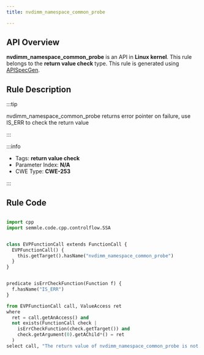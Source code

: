 ```yaml
---
title: nvdimm_namespace_common_probe

---
```



## API Overview
**nvdimm_namespace_common_probe** is an API in **Linux kernel**. This rule belongs to the **return value check** type. This rule is generated using [APISpecGen](../../tools/APISpecGen).
## Rule Description

:::tip

nvdimm_namespace_common_probe returns error pointer on failure, use IS_ERR to check the return value

:::

:::info

- Tags: **return value check**
- Parameter Index: **N/A**
- CWE Type: **CWE-253**

:::

## Rule Code
```python

import cpp
import semmle.code.cpp.controlflow.SSA


class EVPFunctionCall extends FunctionCall {
  EVPFunctionCall() {
    this.getTarget().hasName("nvdimm_namespace_common_probe")
  }
}


predicate isErrCheckFunction(Function f) {
  f.hasName("IS_ERR") 
}

from EVPFunctionCall call, ValueAccess ret
where
  ret = call.getAnAccess() and
  not exists(FunctionCall check |
    isErrCheckFunction(check.getTarget()) and
    check.getArgument(0).getAChild*() = ret
  )
select call, "The return value of nvdimm_namespace_common_probe is not checked with IS_ERR."
    
```